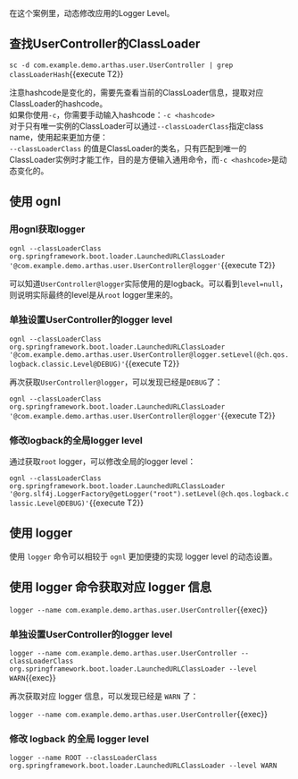 在这个案例里，动态修改应用的Logger Level。

## 查找UserController的ClassLoader

`sc -d com.example.demo.arthas.user.UserController | grep classLoaderHash`{{execute T2}}

注意hashcode是变化的，需要先查看当前的ClassLoader信息，提取对应ClassLoader的hashcode。  
如果你使用`-c`，你需要手动输入hashcode：`-c <hashcode>`   
对于只有唯一实例的ClassLoader可以通过`--classLoaderClass`指定class name，使用起来更加方便：  
`--classLoaderClass` 的值是ClassLoader的类名，只有匹配到唯一的ClassLoader实例时才能工作，目的是方便输入通用命令，而`-c <hashcode>`是动态变化的。  

## 使用 ognl
### 用ognl获取logger

`ognl --classLoaderClass org.springframework.boot.loader.LaunchedURLClassLoader '@com.example.demo.arthas.user.UserController@logger'`{{execute T2}}

可以知道`UserController@logger`实际使用的是logback。可以看到`level=null`，则说明实际最终的level是从`root` logger里来的。

### 单独设置UserController的logger level

`ognl --classLoaderClass org.springframework.boot.loader.LaunchedURLClassLoader '@com.example.demo.arthas.user.UserController@logger.setLevel(@ch.qos.logback.classic.Level@DEBUG)'`{{execute T2}}

再次获取`UserController@logger`，可以发现已经是`DEBUG`了：

`ognl --classLoaderClass org.springframework.boot.loader.LaunchedURLClassLoader '@com.example.demo.arthas.user.UserController@logger'`{{execute T2}}

### 修改logback的全局logger level

通过获取`root` logger，可以修改全局的logger level：

`ognl --classLoaderClass org.springframework.boot.loader.LaunchedURLClassLoader '@org.slf4j.LoggerFactory@getLogger("root").setLevel(@ch.qos.logback.classic.Level@DEBUG)'`{{execute T2}}

## 使用 logger

使用 `logger` 命令可以相较于 `ognl` 更加便捷的实现 logger level 的动态设置。

## 使用 logger 命令获取对应 logger 信息

`logger --name com.example.demo.arthas.user.UserController`{{exec}}

### 单独设置UserController的logger level

`logger --name com.example.demo.arthas.user.UserController --classLoaderClass org.springframework.boot.loader.LaunchedURLClassLoader --level WARN`{{exec}}

再次获取对应 logger 信息，可以发现已经是 `WARN` 了：

`logger --name com.example.demo.arthas.user.UserController`{{exec}}

### 修改 logback 的全局 logger level

`logger --name ROOT --classLoaderClass org.springframework.boot.loader.LaunchedURLClassLoader --level WARN`